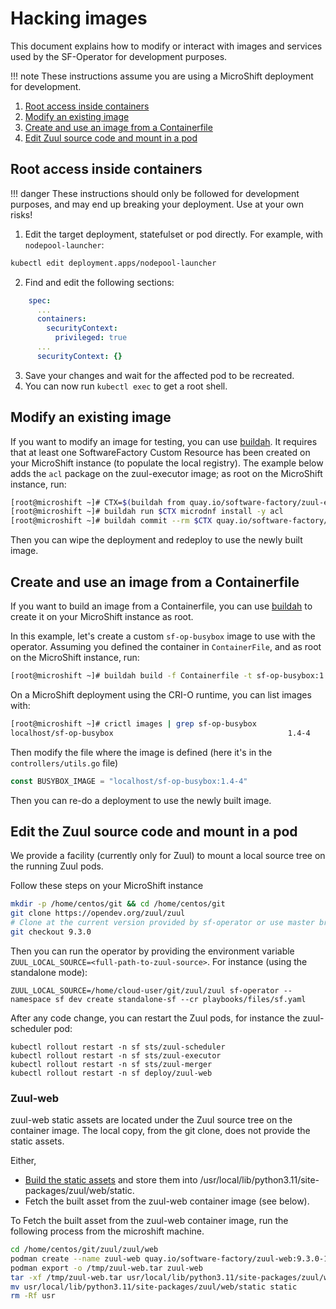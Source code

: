 # Hacking images

This document explains how to modify or interact with images and services used by the SF-Operator
for development purposes.

!!! note
    These instructions assume you are using a MicroShift deployment for development.


1. [Root access inside containers](#root-access-inside-containers)
1. [Modify an existing image](#modify-an-existing-image)
1. [Create and use an image from a Containerfile](#create-and-use-an-image-from-a-containerfile)
1. [Edit Zuul source code and mount in a pod](#edit-the-zuul-source-code-and-mount-in-a-pod)

## Root access inside containers

!!! danger
    These instructions should only be followed for development purposes, and may end up breaking your deployment. Use at your own risks!

1. Edit the target deployment, statefulset or pod directly. For example, with `nodepool-launcher`:

```sh
kubectl edit deployment.apps/nodepool-launcher
```

2. Find and edit the following sections:

```yaml
    spec:
      ...
      containers:
        securityContext:
          privileged: true
      ...
      securityContext: {}
```

3. Save your changes and wait for the affected pod to be recreated.
4. You can now run `kubectl exec` to get a root shell.


## Modify an existing image

If you want to modify an image for testing, you can use [buildah](https://buildah.io/).
It requires that at least one SoftwareFactory Custom Resource has been created on your MicroShift
instance (to populate the local registry).
The example below adds the `acl` package on the zuul-executor image; as root on the MicroShift instance, run:

```sh
[root@microshift ~]# CTX=$(buildah from quay.io/software-factory/zuul-executor:8.2.0-3)
[root@microshift ~]# buildah run $CTX microdnf install -y acl
[root@microshift ~]# buildah commit --rm $CTX quay.io/software-factory/zuul-executor:8.2.0-3
```

Then you can wipe the deployment and redeploy to use the newly built image.


## Create and use an image from a Containerfile

If you want to build an image from a Containerfile, you can use [buildah](https://buildah.io/) to create it on your MicroShift instance as root.

In this example, let's create a custom `sf-op-busybox` image to use with the operator. Assuming you defined the container in `ContainerFile`, and as root on the MicroShift instance, run:

```sh
[root@microshift ~]# buildah build -f Containerfile -t sf-op-busybox:1.4-4
```

On a MicroShift deployment using the CRI-O runtime, you can list images with:

```sh
[root@microshift ~]# crictl images | grep sf-op-busybox
localhost/sf-op-busybox                                       1.4-4               c9befa3e7ebf6       885MB
```

Then modify the file where the image is defined (here it's in the `controllers/utils.go` file)

```go
const BUSYBOX_IMAGE = "localhost/sf-op-busybox:1.4-4"
```

Then you can re-do a deployment to use the newly built image.

## Edit the Zuul source code and mount in a pod

We provide a facility (currently only for Zuul) to mount a local source tree on the
running Zuul pods.

Follow these steps on your MicroShift instance

```sh
mkdir -p /home/centos/git && cd /home/centos/git
git clone https://opendev.org/zuul/zuul
# Clone at the current version provided by sf-operator or use master branch
git checkout 9.3.0
```

Then you can run the operator by providing the environment variable `ZUUL_LOCAL_SOURCE=<full-path-to-zuul-source>`.
For instance (using the standalone mode):

```
ZUUL_LOCAL_SOURCE=/home/cloud-user/git/zuul/zuul sf-operator --namespace sf dev create standalone-sf --cr playbooks/files/sf.yaml
```

After any code change, you can restart the Zuul pods, for instance the zuul-scheduler pod:

```
kubectl rollout restart -n sf sts/zuul-scheduler
kubectl rollout restart -n sf sts/zuul-executor
kubectl rollout restart -n sf sts/zuul-merger
kubectl rollout restart -n sf deploy/zuul-web
```

### Zuul-web

zuul-web static assets are located under the Zuul source tree on the container image. The local copy, from
the git clone, does not provide the static assets.

Either,

- [Build the static assets](https://zuul-ci.org/docs/zuul/latest/developer/javascript.html#deploying) and store them into
/usr/local/lib/python3.11/site-packages/zuul/web/static.
- Fetch the built asset from the zuul-web container image (see below).

To Fetch the built asset from the zuul-web container image, run the following process from the microshift machine.

```sh
cd /home/centos/git/zuul/zuul/web
podman create --name zuul-web quay.io/software-factory/zuul-web:9.3.0-1
podman export -o /tmp/zuul-web.tar zuul-web
tar -xf /tmp/zuul-web.tar usr/local/lib/python3.11/site-packages/zuul/web/static
mv usr/local/lib/python3.11/site-packages/zuul/web/static static
rm -Rf usr
```

